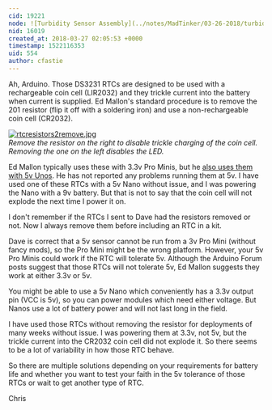 ```yaml
---
cid: 19221
node: ![Turbidity Sensor Assembly](../notes/MadTinker/03-26-2018/turbidity-sensor-assembly)
nid: 16019
created_at: 2018-03-27 02:05:53 +0000
timestamp: 1522116353
uid: 554
author: cfastie
---
```


Ah, Arduino. Those DS3231 RTCs are designed to be used with a rechargeable coin cell (LIR2032) and they trickle current into the battery when current is supplied. Ed Mallon's standard procedure is to remove the 201 resistor (flip it off with a soldering iron) and use a non-rechargeable coin cell (CR2032).

[![rtcresistors2remove.jpg](https://publiclab.org/system/images/photos/000/024/214/medium/rtcresistors2remove.jpg)](https://publiclab.org/system/images/photos/000/024/214/original/rtcresistors2remove.jpg)  
*Remove the resistor on the right to disable trickle charging of the coin cell. Removing the one on the left disables the LED.*

Ed Mallon typically uses these with 3.3v Pro Minis, but he [also uses them with 5v Unos](https://thecavepearlproject.org/2015/12/22/arduino-uno-based-data-logger-with-no-soldering/). He has not reported any problems running them at 5v. I have used one of these RTCs with a 5v Nano without issue, and I was powering the Nano with a 9v battery. But that is not to say that the coin cell will not explode the next time I power it on. 

I don't remember if the RTCs I sent to Dave had the resistors removed or not. Now I always remove them before including an RTC in a kit. 

Dave is correct that a 5v sensor cannot be run from a 3v Pro Mini (without fancy mods), so the Pro Mini might be the wrong platform. However, your 5v Pro Minis could work if the RTC will tolerate 5v. Although the Arduino Forum posts suggest that those RTCs will not tolerate 5v, Ed Mallon suggests they work at either 3.3v or 5v. 

You might be able to use a 5v Nano which conveniently has a 3.3v output pin (VCC is 5v), so you can power modules which need either voltage. But Nanos use a lot of battery power and will not last long in the field.

I have used those RTCs without removing the resistor for deployments of many weeks without issue. I was powering them at 3.3v, not 5v, but the trickle current into the CR2032 coin cell did not explode it. So there seems to be a lot of variability in how those RTC behave.

So there are multiple solutions depending on your requirements for battery life and whether you want to test your faith in the 5v tolerance of those RTCs or wait to get another type of RTC.

Chris




